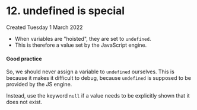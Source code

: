 # 12. undefined is special
Created Tuesday 1 March 2022

- When variables are "hoisted", they are set to `undefined`. 
- This is therefore a value set by the JavaScript engine.

#### Good practice
So, we should never assign a variable to `undefined` ourselves. This is because it makes it difficult to debug, because `undefined` is supposed to be provided by the JS engine.

Instead, use the keyword `null` if a value needs to be explicitly shown that it does not exist.